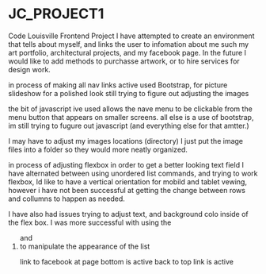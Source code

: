 # JC_PROJECT1
Code Louisville Frontend Project
I have attempted to create an environment that tells about myself, and links the user to infomation about me such my art portfolio, architectural projects, and my facebook page. In the future I would like to add methods to purchasse artwork, or to hire services for design work.

in process of making all nav links active
used Bootstrap, for picture slideshow for a polished look
still trying to figure out adjusting the images

the bit of javascript ive used allows the nave menu to be clickable from the menu button that appears on
smaller screens. all else is a use of bootstrap, im still trying to fugure out javascript (and everything else for that amtter.)

I may have to adjust my images locations (directory) I just put the image files into a folder so they would more neatly organized.

in process of adjusting flexbox in order to get a better looking text field
I have alternated between using unordered list commands, and trying to work flexbox, 
Id like to have a vertical orientation for mobild and tablet vewing, however i have not been 
successful at getting the change between rows and collumns to happen as needed. 

I have also had issues trying to adjust text, and background colo inside of the flex box.
I was more successful with using the <OL> and <Li> to manipulate the appearance of the list

link to facebook at page bottom is active
back to top link is active

